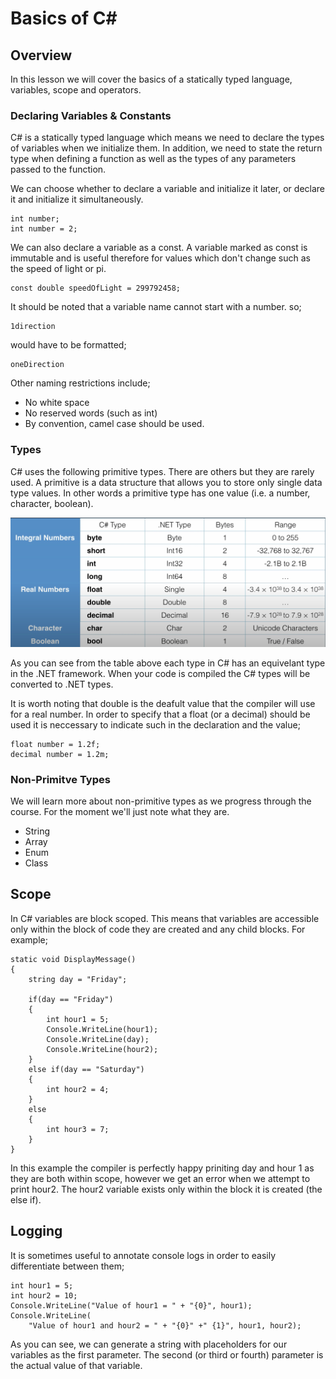# Basics of C#

## Overview
In this lesson we will cover the basics of a statically typed language, variables, scope and operators.


### Declaring Variables & Constants

C# is a statically typed language which means we need to declare the types of variables when we initialize them. In addition, we need to state the return type when defining a function as well as the types of any parameters passed to the function.

We can choose whether to declare a variable and initialize it later, or declare it and initialize it simultaneously.

```
int number;
int number = 2;
```

We can also declare a variable as a const. A variable marked as const is immutable and is useful therefore for values which don't change such as the speed of light or pi.

```
const double speedOfLight = 299792458;
```

It should be noted that a variable name cannot start with a number. so;
```
1direction
```
would have to be formatted;
```
oneDirection
```
Other naming restrictions include;
- No white space
- No reserved words (such as int)
- By convention, camel case should be used.

### Types

C# uses the following primitive types. There are others but they are rarely used.
A primitive is a data structure that allows you to store only single data type values.
In other words a primitive type has one value (i.e. a number, character, boolean).

![Alt text](images/types.png)

As you can see from the table above each type in C# has an equivelant type in the .NET framework. When your code is compiled the C# types will be converted to .NET types.

It is worth noting that double is the deafult value that the compiler will use for a real number. In order to specify that a float (or a decimal) should be used it is neccessary to indicate such in the declaration and the value;
```
float number = 1.2f;
decimal number = 1.2m;
```

### Non-Primitve Types

We will learn more about non-primitive types as we progress through the course. For the moment we'll just note what they are.
- String
- Array
- Enum
- Class


## Scope

In C# variables are block scoped. This means that variables are accessible only within the block of code they are created and any child blocks. For example;

```
static void DisplayMessage()
{
    string day = "Friday";

    if(day == "Friday")
    {
        int hour1 = 5;
        Console.WriteLine(hour1);
        Console.WriteLine(day);
        Console.WriteLine(hour2);
    }
    else if(day == "Saturday")
    {
        int hour2 = 4;
    }
    else
    {
        int hour3 = 7;
    }
}
```

In this example the compiler is perfectly happy priniting day and hour 1 as they are both within scope, however we get an error when we attempt to print hour2.
The hour2 variable exists only within the block it is created (the else if).

## Logging

It is sometimes useful to annotate console logs in order to easily differentiate between them;

```
int hour1 = 5;
int hour2 = 10;
Console.WriteLine("Value of hour1 = " + "{0}", hour1);
Console.WriteLine(
    "Value of hour1 and hour2 = " + "{0}" +" {1}", hour1, hour2);
```

As you can see, we can generate a string with placeholders for our variables as the first parameter. The second (or third or fourth) parameter is the actual value of that variable.



